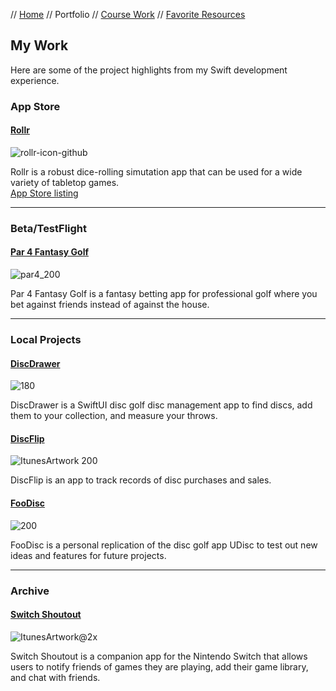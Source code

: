 // [Home](index.md) // Portfolio // [Course Work](course-work.md) // [Favorite Resources](favorite-resources.md)

## My Work

Here are some of the project highlights from my Swift development experience.

### App Store

#### [Rollr](portfolio/rollr.md)

![rollr-icon-github](https://github.com/brianeatsbeets/brianeatsbeets.github.io/assets/94752449/aac28d9d-3850-446a-929b-442dae2b1bc5)

Rollr is a robust dice-rolling simutation app that can be used for a wide variety of tabletop games.\
[App Store listing](https://apps.apple.com/app/rollr/id6470849109)

---

### Beta/TestFlight

#### [Par 4 Fantasy Golf](portfolio/Par4FantasyGolf.md)

![par4_200](https://github.com/brianeatsbeets/brianeatsbeets.github.io/assets/94752449/afa6f98c-4584-40bc-92e6-3b554bfd530e)

Par 4 Fantasy Golf is a fantasy betting app for professional golf where you bet against friends instead of against the house.

---

### Local Projects

#### [DiscDrawer](portfolio/DiscDrawer.md)

![180](https://github.com/brianeatsbeets/brianeatsbeets.github.io/assets/94752449/d65b3d55-13cd-4dcb-87bf-81381c120146)

DiscDrawer is a SwiftUI disc golf disc management app to find discs, add them to your collection, and measure your throws.

#### [DiscFlip](portfolio/DiscFlip.md)

![ItunesArtwork 200](https://user-images.githubusercontent.com/94752449/196172395-36111ee2-0421-49b8-8a55-91771def56b0.png)

DiscFlip is an app to track records of disc purchases and sales.

#### [FooDisc](portfolio/FooDisc.md)

![200](https://user-images.githubusercontent.com/94752449/153074525-5205af54-22d8-4ba2-9390-9e7e25fc94b6.png)

FooDisc is a personal replication of the disc golf app UDisc to test out new ideas and features for future projects.

---

### Archive

#### [Switch Shoutout](portfolio/Switch-Shoutout.md)

![ItunesArtwork@2x](https://user-images.githubusercontent.com/94752449/153074601-96356a4c-7b80-4de8-8b81-e8a292733326.png)

Switch Shoutout is a companion app for the Nintendo Switch that allows users to notify friends of games they are playing, add their game library, and chat with friends.
